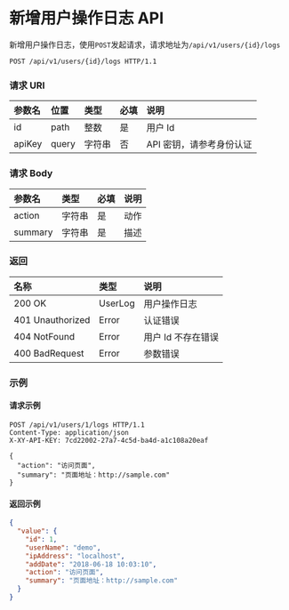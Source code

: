 # 新增用户操作日志 API

新增用户操作日志，使用`POST`发起请求，请求地址为`/api/v1/users/{id}/logs`

```
POST /api/v1/users/{id}/logs HTTP/1.1
```

### 请求 URI

|参数名	|位置	|类型	|必填	|说明|
| :----- | :----- | :----- | :----- | :----- |
|id	|path	|整数|	是|	用户 Id|
|apiKey|	query	|字符串|	否	|API 密钥，请参考身份认证|

### 请求 Body

| 参数名 | 类型 | 必填 | 说明 |
| :----- | :----- | :----- | :----- |
|action	|字符串	|是	|动作|
|summary	|字符串	|是	|描述|


### 返回

| 名称 | 类型 | 说明 |
| :----- | :----- | :----- |
|200 OK	|UserLog	|用户操作日志|
|401 Unauthorized	|Error	|认证错误|
|404 NotFound	|Error|	用户 Id 不存在错误|
|400 BadRequest	|Error	|参数错误|

### 示例

#### 请求示例

```
POST /api/v1/users/1/logs HTTP/1.1
Content-Type: application/json
X-XY-API-KEY: 7cd22002-27a7-4c5d-ba4d-a1c108a20eaf

{
  "action": "访问页面",
  "summary": "页面地址：http://sample.com"
}
```

#### 返回示例

```json
{
  "value": {
    "id": 1,
    "userName": "demo",
    "ipAddress": "localhost",
    "addDate": "2018-06-18 10:03:10",
    "action": "访问页面",
    "summary": "页面地址：http://sample.com"
  }
}
```